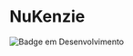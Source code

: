 # NuKenzie
![Badge em Desenvolvimento](http://img.shields.io/static/v1?label=STATUS&message=EM%20DESENVOLVIMENTO&color=GREEN&style=for-the-badge)
